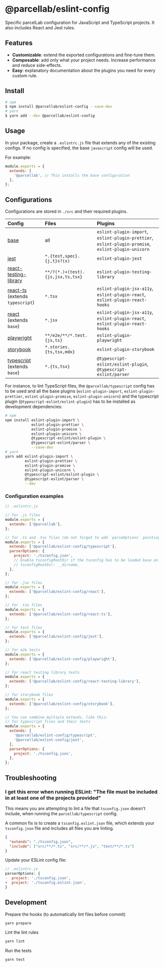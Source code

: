 # @parcellab/eslint-config

Specific parcelLab configuration for JavaScript and TypeScript projects. It also includes React and Jest rules.

## Features

- **Customizable**: extend the exported configurations and fine-tune them.
- **Composable**: add only what your project needs. Increase performance and reduce side-effects.
- **Easy**: explanatory documentation about the plugins you need for every custom rule.

## Install

```sh
# npm
$ npm install @parcellab/eslint-config --save-dev
# yarn
$ yarn add --dev @parcellab/eslint-config
```

## Usage

In your package, create a `.eslintrc.js` file that extends any of the existing configs.
If no config is specified, the base `javascript` config will be used.

For example:

```js
module.exports = {
  extends: [
    '@parcellab', // This installs the base configuration
  ],
};
```

## Configurations

Configurations are stored in `./src` and their required plugins.

| Config                                                  | Files                             | Plugins                                                                                            |
| :------------------------------------------------------ | :-------------------------------- | :------------------------------------------------------------------------------------------------- |
| [base](./src/graphql.js)                                | all                               | `eslint-plugin-import`, `eslint-plugin-prettier`, `eslint-plugin-promise`, `eslint-plugin-unicorn` |
| [jest](./src/jest.js)                                   | `*.{test,spec}.{j,t}s?(x)`        | `eslint-plugin-jest`                                                                               |
| [react-testing-library](./src/react-testing-library.js) | `**/?(*.)+(test).{js,jsx,ts,tsx}` | `eslint-plugin-testing-library`                                                                    |
| [react-ts](./src/react.js) (extends `typescript`)       | `*.tsx`                           | `eslint-plugin-jsx-a11y`, `eslint-plugin-react`, `eslint-plugin-react-hooks`                       |
| [react](./src/react.js) (extends `base`)                | `*.jsx`                           | `eslint-plugin-jsx-a11y`, `eslint-plugin-react`, `eslint-plugin-react-hooks`                       |
| [playwright](./src/playwright.js)                       | `**/e2e/**/*.test.{js,ts}`        | `eslint-plugin-playwright`                                                                         |
| [storybook](./src/storybook.js)                         | `*.stories.{ts,tsx,mdx}`          | `eslint-plugin-storybook`                                                                          |
| [typescript](./src/typescript.js) (extends `base`)      | `*.{ts,tsx}`                      | `@typescript-eslint/eslint-plugin`, `@typescript-eslint/parser`                                    |

For instance, to lint TypeScript files, the `@parcellab/typescript` config has to be used
and all the base plugins (`eslint-plugin-import`, `eslint-plugin-prettier`, `eslint-plugin-promise`, `eslint-plugin-unicorn`)
and the typescript plugin (`@typescript-eslint/eslint-plugin`) has to be installed as development dependencies:

```sh
# npm
npm install eslint-plugin-import \
            eslint-plugin-prettier \
            eslint-plugin-promise \
            eslint-plugin-unicorn \
            @typescript-eslint/eslint-plugin \
            @typescript-eslint/parser \
            --save-dev
# yarn
yarn add eslint-plugin-import \
         eslint-plugin-prettier \
         eslint-plugin-promise \
         eslint-plugin-unicorn \
         @typescript-eslint/eslint-plugin \
         @typescript-eslint/parser \
         --dev
```

### Configuration examples

```js
// .eslintrc.js

// for .js files
module.exports = {
  extends: ['@parcellab'],
};

// for .ts and .tsx files (do not forget to add `parseOptions` pointing to the tsconfig file)
module.exports = {
  extends: ['@parcellab/eslint-config/typescript'],
  parserOptions: {
    project: './tsconfig.json',
    // Enable tsconfigRootDir if the tsconfig has to be loaded base on folder (e.g. monorepo)
    // tsconfigRootDir: __dirname,
  },
};

// for .jsx files
module.exports = {
  extends: ['@parcellab/eslint-config/react'],
};

// for .tsx files
module.exports = {
  extends: ['@parcellab/eslint-config/react-ts'],
};

// for test files
module.exports = {
  extends: ['@parcellab/eslint-config/jest'],
};

// for e2e tests
module.exports = {
  extends: ['@parcellab/eslint-config/playwright'],
};

// for react testing library tests
module.exports = {
  extends: ['@parcellab/eslint-config/react-testing-library'],
};

// for storybook files
module.exports = {
  extends: ['@parcellab/eslint-config/storybook'],
};

// You can combine multiple extends, like this:
// for typescript files and their tests
module.exports = {
  extends: [
    '@parcellab/eslint-config/typescript',
    '@parcellab/eslint-config/jest',
  ],
  parserOptions: {
    project: './tsconfig.json',
  },
};
```

## Troubleshooting

### I get this error when running ESLint: "The file must be included in at least one of the projects provided"

This means you are attempting to lint a file that `tsconfig.json` doesn't include, when running
the `parcellab/typescript` config.

A common fix is to create a `tsconfig.eslint.json` file, which extends your `tsconfig.json` file and includes all files you are linting.

```json
{
  "extends": "./tsconfig.json",
  "include": ["src/**/*.ts", "src/**/*.js", "test/**/*.ts"]
}
```

Update your ESLint config file:

```js
// .eslintrc.js
parserOptions: {
-  project: './tsconfig.json',
+  project: './tsconfig.eslint.json',
}
```

## Development

Prepare the hooks (to automatically lint files before commit)

```sh
yarn prepare
```

Lint the lint rules

```sh
yarn lint
```

Run the tests

```sh
yarn test
```

